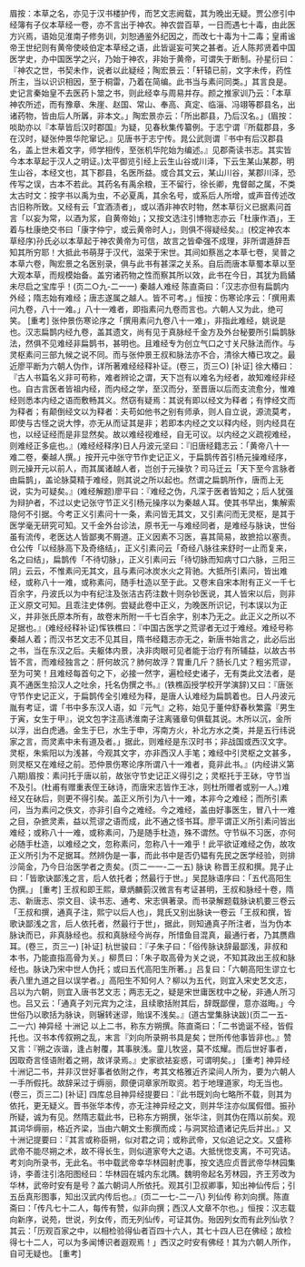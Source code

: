 <!-- { "loadSidebar": true } -->
眉按：本草之名，亦见于汉书楼护传，而艺文志阙载，其为晚出无疑。贾公彦引中经簿有子仪本草经一卷，亦不言出于神农。神农尝百草，一日而遇七十毒，由此医方兴焉，语始见淮南子修务训，刘恕通鉴外纪因之，而改七十毒为十二毒；皇甫谧帝王世纪则有黄帝使岐伯定本草经之语，此皆诞妄可笑之甚者。近人陈邦贤着中国医学史，办中国医学之兴，乃始于神农，非始于黄帝，可谓失于断制。孙星衍曰：『神农之世，书契未作，说者以此疑经；陶宏景云：「轩辕已前，文字未传，药性所主，当以识识相因，至于桐雷，乃着在简编。此书当与素问同类。」其言良是。史记言秦始皇不去医药卜筮之书，则此经幸与周易并存。颜之推家训乃云：「本草神农所述，而有豫章、朱崖、赵国、常山、奉高、真定、临淄、冯翊等郡县名，出诸药物，皆由后人所羼，非本文。」陶宏景亦云：「所出郡县，乃后汉名。」(眉按：啖助亦以『本草皆后汉时郡国』为疑，见春秋集传纂例。于志宁谓『所载郡县，多在汉时，疑张仲景华陀窜记。』见唐书于志宁传。晁公武则谓『书中有后汉郡县名，盖上世未着文字，师学相传，至张机华陀始为编述。』见郡斋读书志。其实皆今本本草起于汉人之明证。)太平御览引经上云生山谷或川泽，下云生某山某郡，明生山谷，本经文也，其下郡县，名医所益。或合其文云，某山川谷，某郡川泽，恐传写之误，古本不若此。其药名有禹余粮，王不留行，徐长卿，鬼督邮之属，不类太古时文：按字书以禹为虫，不必夏禹，其余名号，或系后人所增，或声音传述改古旧称所致。又经有云「宜酒渍者」，或以酒非神农时物，然本草衍义已据素问首言「以妄为常，以酒为浆，自黄帝始」；又按文选注引博物志亦云「杜康作酒」，王着与杜康绝交书曰「康字仲宁，或云黄帝时人」，则俱不得疑经矣。』(校定神农本草经序)孙氏必以本草起于神农黄帝为可信，故言之皆牵强不成理，非所谓遁辞吾知其所穷耶！大抵此书萌芽于汉代，滋荣于宋世。其间如蔡邕之本草七卷，吴普之本草六卷，陶宏景之名医别录，俱与此书有甚深之关系。自后而唐本草蜀本草以至大观本草，而规模始备。盖穷诸药物之性而察其所以效，此书在今日，其犹为扃鐍未尽启之宝库乎！(页二○九-二一一)
秦越人难经
陈直斋曰：「汉志亦但有扁鹊内外经；隋志始有难经；唐志遂属之越人。皆不可考。」恒按：伤寒论序云：「撰用素问九卷，八十一难。」八十一难者，即指素问九卷而言也。六朝人又为此，绝可笑。
[重考]
张仲景伤寒论序之「撰用素问九卷八十一难」，非指此难经，姚说是也。汉志扁鹊内经九卷，盖其遗文，尚有见于真脉经千金方及外台秘要所引扁鹊脉法，然俱不见难经非扁鹊书，甚明也。且难经专为创立气口之寸关尺脉法而作。与灵枢素问三部九候之说不同。而与张仲景王叔和脉法亦不合，清徐大椿已攻之。最近廖平断为六朝人伪作，详所著难经经释补证。(卷三，页三○)
[补证]
徐大椿曰：『古人书篇名义非可苟称，难者辨论之谓，天下岂有以难名为经者，故知难经非经也。自古言医者皆祖内经，而内经之学，至汉而分，至晋唐以后而支流愈分，惟难经则悉本内经之语而敷畅其义。然窃有疑焉：其说有即以经文为释者；有悖经文而为释者；有颠倒经文以为释者：夫苟如他书之别有师承，则人自立说，源流莫考，即使与古怪之说大悖，亦无从而证其是非；若即本内经之文以释内经，则内经具在也，以经证经而是非显然矣。故以难经视难经，自无可议。以内经之义疏视难经，则难经正多疵也。』(难经经释序)日人丹波元坚曰：『旧唐经籍志云：「黄帝八十一难二卷，秦越人撰。」按开元中张守节作史记正义，于扁鹊传首引杨元操难经序，则元操开元以前人，而其属诸越人者，岂创于元操欤？司马迁云「天下至今言脉者由扁鹊」，盖论脉莫精于难经，则其说之所以起也。然谓之扁鹊所作，唐而上无说，实为可疑矣。』(难经解题)廖平曰：『难经之伪，凡深于医者皆知之；后人犹强为辩护者，不过以史记张守节正义引杨元操序以为秦越人耳。使其书早出，集解索隐何不引据。今考正义引素问十一条，素问皆无其文，又引素问而无灵枢，是其于医学毫无研究可知。又千金外台诊法，原书无一与难经同者，是难经与脉诀，世俗虽有流传，老医达人皆鄙夷不屑道。正义因素不习医，喜其简易，故摭拾以塞责。仓公传「以经脉高下及奇络结」，正义引素问云「奇经八脉往来舒时一止而复来，名之曰结」，扁鹊传「不待切脉」，正义引素问云「待切脉而知病寸口六脉，三阳三阴」云云，不惟素问无其文，且与素问冰炭水火之背驰。大抵所引素问，皆出难经，或称八十一难，或称素问，随手杜造以至于此。又卷末自宋本附有正义一千七百余字，丹波氏以为中有纪注及张洁古药注数十则杂钞医说，其人皆宋以后，则非正义原文可知。且乖注史体例。尝疑此卷中正义，为晚医所识记，刊本误以为正义，并非张氏原本所有，故卷末所附一千七百余字，别本乃无之。此正义之所以不足据也。』(难经经释补证)恽铁樵曰：『中国古医学之荒谬者无过于难经。难经号称秦越人着；而汉书艺文志不见其目，隋书经籍志亦无之，新唐书始言之，此必后出之书，当在东汉之后。夫躯体内景，决非肉眼可见者能于治疗有所辅益，以故古书皆不言，而难经独言之：肝何故沉？肺何故浮？胃重几斤？肠长几丈？粗劣荒谬，至为可笑！且难经每首句之下，必接一然字，遍检经史诸子，无有类此文法者，是真不通医生拾汉人之吐余，托名伪撰之书。』(铁樵函授学校开学演辞)又曰：『唐张守节作史记正义，于扁鹊传全引难经为释，是唐人认难经为扁鹊着也。日人丹波元胤有考证，谓「书中多东汉人语，如『元气』之称，始见于董仲舒春秋繁露『男生于寅，女生于甲』，说文包字注高诱淮南子注离骚章句俱载其说。木所以沉，金所以浮，出白虎通。金生于巳，水生于申，泻南方火，补北方水之类，并是五行纬说家之言，而灵素中未有道及者。」据此，则难经是东汉时书；非战国或西汉文字。灵枢，朱紫阳以为浅甚，今观其文字，亦非西汉人手笔；难经中引灵枢之文甚多，则灵枢又在难经之前。恐仲景伤寒论序所谓八十一难者，竟非此书。』(内经讲义第八期)眉按：素问托于唐以前，故张守节史记正义得引之；灵枢托于王砅，守节当不及引。(杜甫有赠重表侄王砅诗，而唐宋志皆作王冰，则杜所赠者或别一人。)难经又在砅后，则更不得引矣。盖正义所引为八十一难，本非今之难经；而所引素问，当为素问之佚文，亦非引自今之难经。今之难经，盖由好事医生，冒八十一难之目，杂摭灵素，益以荒谬之语而成，此不通之怪书耳。廖平谓正义所引素问皆出难经；或称八十一难，或称素问，乃是随手杜造，殊不谓然。守节纵不习医，亦何必随手杜造，以难经之文，忽称素问，忽称八十一难乎！此平欲证难经之伪，故攻正义所引为不足据耳。然辨伪是一事，而此书中是否仍韫有先民之医学经验，则排沙简金，乃今日治医学者之责矣。(页二一一-二一五)
脉诀
称晋王叔和撰。晁子止曰：「皆歌诀鄙浅之言，后人依托者；然最行于世。」吴昆脉语序曰：「五代高阳生伪撰。」
[重考]
王叔和即王熙，章炳麟菿汉微言有考证甚明，王叔和脉经十卷，隋志、新唐志、崇文目、读书志、通考、宋志俱著录。而书录解题载脉诀机要三卷云「王叔和撰，通真子注，熙宁以后人也」，晁氏又别出脉诀一卷云「王叔和撰，皆歌诀鄙浅之言，后人依托者，然最行于世」，据此，则知通真子所注者，当为伪本脉诀而已，非真脉经也。叔和真脉经今尚存，所惜鱼目混真，最通行者，乃其赝鼎耳。(卷三，页三一)
[补证]
杭世骏曰：『子朱子曰：「俗传脉诀辞最鄙浅，非叔和本书，乃能直指高骨为关。」柳贯曰：「朱子取高骨为关之说，不知其政出王叔和脉经也。脉诀乃宋中世人伪托；或曰五代高阳生所著。」吕复曰：「六朝高阳生谬立七表八里九道之目以误学者。」高阳生不知何人？柳以为五代，则宜入宋史艺文志，吕以为六朝，则宜入唐书艺文志；两志无之，疑是宋世庸医枕中之秘，非通人所习也。吕又云：「通真子刘元宾为之注，且续歌括附其后，辞既鄙俚，意亦滋晦。」今世俗乃以歌括为脉诀，则辗转迷谬，贻误不浅矣。』(道古堂集脉诀跋)(页二一五-二一六)
神异经
十洲记
以上二书，称东方朔撰。陈直斋曰：「二书诡诞不经，皆假托也。汉书本传叙朔之乱，末言『刘向所录朔书具是矣；世所传他事皆非也。』赞又言：『朔之诙谐，逢占射覆，其事肤浅。童儿牧竖，莫不炫耀。而后世好事者，因取奇言怪语附着之朔，故详录焉。』史家欲袪妄惑，可谓明矣。」
[重考]
神异经十洲记二书，并非汉世好事者依附之作，考其文格雅近齐梁间人所为，要为六朝人一手所假托。故辞采过于缛丽，颇便词章家所取资。若于地理道家，均无当也。(卷三，页三二)
[补证]
四库总目神异经提要曰：『此书既刘向七略所不载，则其为依托，更无疑义。晋书张华本传，亦无注神异经之文，则并华注亦似属假借。振孙所疑，诚为有见。然隋志载此书，已称东方朔撰，张华注，则其伪在隋以前矣。观其词华缛丽，格近齐梁，当由六朝文士影撰而成；与洞冥拾遗诸记先后并出。』又十洲记提要曰：『其言或称臣朔，似对君之词；或称武帝，又似追记之文。又盛称武帝不能尽朔之术，故不得长生，则似道家夸大之语。大抵恍惚支离，不可究诘。考刘向所录书，无此名。书中载武帝幸华林园射虎事，按文选应贞晋武帝华林园集诗，李善注引洛阳图经曰：华林园在城内东北隅。魏明帝起名芳林园，齐王芳改为华林，武帝时安有是号？盖六朝词人所依托。观其引卫叔卿事，知出神仙传后；引五岳真形图事，知出汉武内传后也。』(页二一七-二一八)
列仙传
称刘向撰。陈直斋曰：「传凡七十二人，每传有赞，似非向撰；西汉人文章不尔也。」恒按：汉志载向新序，说苑，世说，列女传，而无列仙传，可证其伪。殆因列女而有此列仙欤？其云：「历观百家之中，以相检验得仙者百四十六人，其七十四人已在佛经；故检得七十二人，可以为多闻博识者遐观焉！」西汉之时安有佛经！其为六朝人所作，自可无疑也。
[重考]
